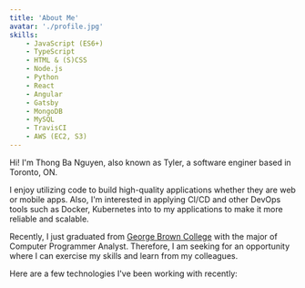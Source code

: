 ```yaml
---
title: 'About Me'
avatar: './profile.jpg'
skills:
    - JavaScript (ES6+)
    - TypeScript
    - HTML & (S)CSS
    - Node.js
    - Python
    - React
    - Angular
    - Gatsby
    - MongoDB
    - MySQL
    - TravisCI
    - AWS (EC2, S3)
---
```


Hi! I'm Thong Ba Nguyen, also known as Tyler, a software enginer based in Toronto, ON.

I enjoy utilizing code to build high-quality applications whether they are web or mobile apps. Also, I'm interested in applying CI/CD and other DevOps tools such as Docker, Kubernetes into to my applications to make it more reliable and scalable.

Recently, I just graduated from [George Brown College](https://www.georgebrown.ca/) with the major of Computer Programmer Analyst. Therefore, I am seeking for an opportunity where I can exercise my skills and learn from my colleagues.

Here are a few technologies I've been working with recently: